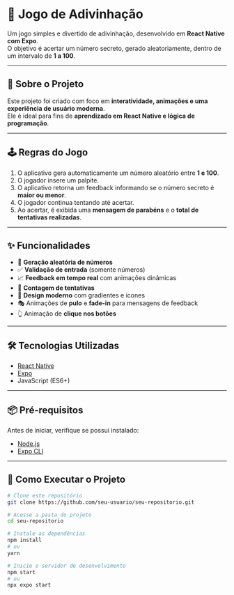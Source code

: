 # 🎯 Jogo de Adivinhação

Um jogo simples e divertido de adivinhação, desenvolvido em **React Native com Expo**.  
O objetivo é acertar um número secreto, gerado aleatoriamente, dentro de um intervalo de **1 a 100**.

---

## 📖 Sobre o Projeto

Este projeto foi criado com foco em **interatividade, animações e uma experiência de usuário moderna**.  
Ele é ideal para fins de **aprendizado em React Native e lógica de programação**.

---

## 🕹️ Regras do Jogo

1. O aplicativo gera automaticamente um número aleatório entre **1 e 100**.  
2. O jogador insere um palpite.  
3. O aplicativo retorna um feedback informando se o número secreto é **maior ou menor**.  
4. O jogador continua tentando até acertar.  
5. Ao acertar, é exibida uma **mensagem de parabéns** e o **total de tentativas realizadas**.  

---

## ✨ Funcionalidades

- 🔢 **Geração aleatória de números**  
- ✅ **Validação de entrada** (somente números)  
- 📈 **Feedback em tempo real** com animações dinâmicas  
- 🧮 **Contagem de tentativas**  
- 🎨 **Design moderno** com gradientes e ícones  
- 🎭 Animações de **pulo** e **fade-in** para mensagens de feedback  
- 👆 Animação de **clique nos botões**  

---

## 🛠️ Tecnologias Utilizadas

- [React Native](https://reactnative.dev/)  
- [Expo](https://expo.dev/)  
- JavaScript (ES6+)  

---

## 📦 Pré-requisitos

Antes de iniciar, verifique se possui instalado:  
- [Node.js](https://nodejs.org/)  
- [Expo CLI](https://docs.expo.dev/)  

---

## 🚀 Como Executar o Projeto

```bash
# Clone este repositório
git clone https://github.com/seu-usuario/seu-repositorio.git

# Acesse a pasta do projeto
cd seu-repositorio

# Instale as dependências
npm install
# ou
yarn

# Inicie o servidor de desenvolvimento
npm start
# ou
npx expo start
